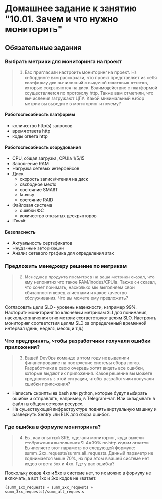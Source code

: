 # Домашнее задание к занятию "10.01. Зачем и что нужно мониторить"

## Обязательные задания

### Выбрать метрики для мониторинга на проект

> 1. Вас пригласили настроить мониторинг на проект. На онбординге вам рассказали, что проект представляет из себя платформу для вычислений с выдачей текстовых отчетов, которые сохраняются на диск. Взаимодействие с платформой осуществляется по протоколу http. Также вам отметили, что вычисления загружают ЦПУ. Какой минимальный набор метрик вы выведите в мониторинг и почему?

#### Работоспособность платформы

- количество http(s) запросов
- время ответа http
- коды ответа http 

#### Работоспособность оборудования

- CPU, общая загрузка, CPUla 1/5/15
- Заполнение RAM
- Нагрузка сетевых интерфейсов
- Диск 
  - скорость записи/чтения на диск
  - свободное место
  - состояние SMART
  - latency
  - состояние RAID
- Файловая система
  - ошибки ФС
  - количество открытых дескрипторов
- IOwait

#### Безопасность

- Актуальность сертификатов
- Неудачные авторизации 
- Анализ сетевого трафика для определения атак

### Предложить менеджеру решение по метрикам

> 2. Менеджер продукта посмотрев на ваши метрики сказал, что ему непонятно что такое RAM/inodes/CPUla. Также он сказал, что хочет понимать, насколько мы выполняем свои обязанности перед клиентами и какое качество обслуживания. Что вы можете ему предложить?

Согласовать цели SLO - уровень надежности, например 99%. Насторить мониторинг по ключевым метрикам SLI для понимания, насколько значения этих метрик соответствуют целям SLO. Настроить мониторинг соответствия целям SLO за определенный временной интервал (день, неделя, месяц и т.д.)

### Что предпринять, чтобы разработчики получали ошибки приложения?

> 3. Вашей DevOps команде в этом году не выделили финансирование на построение системы сбора логов. Разработчики в свою очередь хотят видеть все ошибки, которые выдают их приложения. Какое решение вы можете предпринять в этой ситуации, чтобы разработчики получали ошибки приложения?

* Написать скрипты на bash или python, которые будут выбирать ошибки и отправлять, например, в Telegram-чат. Или складывать в файл на общем сетевом ресурсе.
* На существующей инфраструктуре поднять виртуальную машину и развернуть Sentry или ELK для сбора ошибок.

### Где ошибка в формуле мониторинга?

> 4. Вы, как опытный SRE, сделали мониторинг, куда вывели отображения выполнения SLA=99% по http кодам ответов. Вычисляете этот параметр по следующей формуле: summ_2xx_requests/summ_all_requests. Данный параметр не поднимается выше 70%, но при этом в вашей системе нет кодов ответа 5xx и 4xx. Где у вас ошибка?

Поскольку кодов 4хх и 5хх в системе нет, то их можно в формулу не включать, а вот 1хх и 3хх кодов не хватает.
```
(summ_1xx_requests + summ_2xx_requests + summ_3xx_requests)/summ_all_requests
```